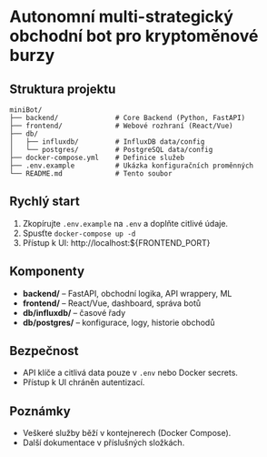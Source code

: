 # Autonomní multi-strategický obchodní bot pro kryptoměnové burzy

## Struktura projektu

```
miniBot/
├── backend/              # Core Backend (Python, FastAPI)
├── frontend/             # Webové rozhraní (React/Vue)
├── db/
│   ├── influxdb/         # InfluxDB data/config
│   └── postgres/         # PostgreSQL data/config
├── docker-compose.yml    # Definice služeb
├── .env.example          # Ukázka konfiguračních proměnných
└── README.md             # Tento soubor
```

## Rychlý start

1. Zkopírujte `.env.example` na `.env` a doplňte citlivé údaje.
2. Spusťte `docker-compose up -d`
3. Přístup k UI: http://localhost:${FRONTEND_PORT}

## Komponenty

- **backend/** – FastAPI, obchodní logika, API wrappery, ML
- **frontend/** – React/Vue, dashboard, správa botů
- **db/influxdb/** – časové řady
- **db/postgres/** – konfigurace, logy, historie obchodů

## Bezpečnost

- API klíče a citlivá data pouze v `.env` nebo Docker secrets.
- Přístup k UI chráněn autentizací.

## Poznámky

- Veškeré služby běží v kontejnerech (Docker Compose).
- Další dokumentace v příslušných složkách.
